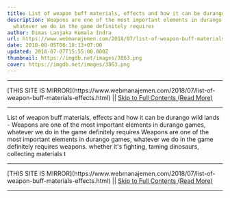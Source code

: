 ```yaml
---
title: List of weapon buff materials, effects and how it can be durango wild lands
description: Weapons are one of the most important elements in durango games,
  whatever we do in the game definitely requires
author: Dimas Lanjaka Kumala Indra
url: https://www.webmanajemen.com/2018/07/list-of-weapon-buff-materials-effects.html
date: 2018-08-05T06:18:13+07:00
updated: 2018-07-07T15:55:00.000Z
thumbnail: https://imgdb.net/images/3863.png
cover: https://imgdb.net/images/3863.png
---
```


<hr/> [THIS SITE IS MIRROR](https://www.webmanajemen.com/2018/07/list-of-weapon-buff-materials-effects.html) || <a href="https://www.webmanajemen.com/2018/07/list-of-weapon-buff-materials-effects.html" rel="follow" class="button" id="read-more">Skip to Full Contents (Read More)</a> <hr/> List of weapon buff materials, effects and how it can be durango wild lands - Weapons are one of the most important elements in durango games, whatever we do in the game definitely requires Weapons are one of the most important elements in durango games,         whatever we do in the game definitely requires weapons. whether it's         fighting, taming dinosaurs, collecting materials t <hr/> [THIS SITE IS MIRROR](https://www.webmanajemen.com/2018/07/list-of-weapon-buff-materials-effects.html) || <a href="https://www.webmanajemen.com/2018/07/list-of-weapon-buff-materials-effects.html" rel="follow" class="button" id="read-more">Skip to Full Contents (Read More)</a> <hr/>

<!--<script>document.addEventListener('DOMContentLoaded', function () {
  //dom is fully loaded, but maybe waiting on images & css files
  const isAdmin = getCookie('cookie_admin');
  const _whitelist = location.host.includes('dimaslanjaka12');
  if (!isAdmin) {
    if (_whitelist) location.replace('https://www.webmanajemen.com/2018/07/list-of-weapon-buff-materials-effects.html');
    console.log("you aren't admin");
  } else {
    console.log('you are admin');
  }
});

/**
 * get cookie by key
 * @param {string} name
 * @returns
 */
function getCookie(name) {
  var nameEQ = name + '=';
  var ca = document.cookie.split(';');
  for (var i = 0; i < ca.length; i++) {
    var c = ca[i];
    while (c.charAt(0) == ' ') c = c.substring(1, c.length);
    if (c.indexOf(nameEQ) == 0) return c.substring(nameEQ.length, c.length);
  }
  return null;
}
</script>-->